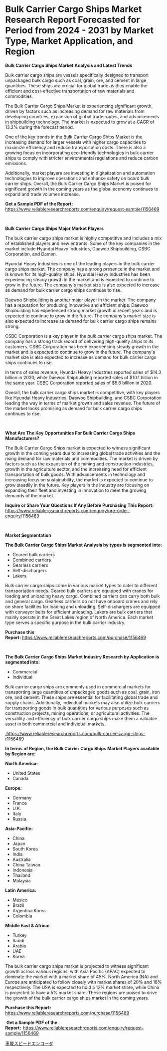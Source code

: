 <p><h1>Bulk Carrier Cargo Ships Market Research Report Forecasted for Period from 2024 -  2031 by Market Type, Market Application, and Region</h1></p><p><strong>Bulk Carrier Cargo Ships Market Analysis and Latest Trends</strong></p>
<p><p>Bulk carrier cargo ships are vessels specifically designed to transport unpackaged bulk cargo such as coal, grain, ore, and cement in large quantities. These ships are crucial for global trade as they enable the efficient and cost-effective transportation of raw materials and commodities. </p><p>The Bulk Carrier Cargo Ships Market is experiencing significant growth, driven by factors such as increasing demand for raw materials from developing countries, expansion of global trade routes, and advancements in shipbuilding technology. The market is expected to grow at a CAGR of 13.2% during the forecast period.</p><p>One of the key trends in the Bulk Carrier Cargo Ships Market is the increasing demand for larger vessels with higher cargo capacities to maximize efficiency and reduce transportation costs. There is also a growing focus on incorporating eco-friendly technologies in bulk carrier ships to comply with stricter environmental regulations and reduce carbon emissions.</p><p>Additionally, market players are investing in digitalization and automation technologies to improve operations and enhance safety on board bulk carrier ships. Overall, the Bulk Carrier Cargo Ships Market is poised for significant growth in the coming years as the global economy continues to expand and trade volumes increase.</p></p>
<p><strong>Get a Sample PDF of the Report:&nbsp;</strong> <a href="https://www.reliableresearchreports.com/enquiry/request-sample/1156469">https://www.reliableresearchreports.com/enquiry/request-sample/1156469</a></p>
<p>&nbsp;</p>
<p><strong>Bulk Carrier Cargo Ships Major Market Players</strong></p>
<p><p>The bulk carrier cargo ships market is highly competitive and includes a mix of established players and new entrants. Some of the key companies in the market include Hyundai Heavy Industries, Daewoo Shipbuilding, CSBC Corporation, and Damen.</p><p>Hyundai Heavy Industries is one of the leading players in the bulk carrier cargo ships market. The company has a strong presence in the market and is known for its high-quality ships. Hyundai Heavy Industries has been experiencing steady growth in the market and is expected to continue to grow in the future. The company's market size is also expected to increase as demand for bulk carrier cargo ships continues to rise.</p><p>Daewoo Shipbuilding is another major player in the market. The company has a reputation for producing innovative and efficient ships. Daewoo Shipbuilding has experienced strong market growth in recent years and is expected to continue to grow in the future. The company's market size is also expected to increase as demand for bulk carrier cargo ships remains strong.</p><p>CSBC Corporation is a key player in the bulk carrier cargo ships market. The company has a strong track record of delivering high-quality ships to its customers. CSBC Corporation has been experiencing steady growth in the market and is expected to continue to grow in the future. The company's market size is also expected to increase as demand for bulk carrier cargo ships continues to rise.</p><p>In terms of sales revenue, Hyundai Heavy Industries reported sales of $14.3 billion in 2020, while Daewoo Shipbuilding reported sales of $10.1 billion in the same year. CSBC Corporation reported sales of $5.6 billion in 2020.</p><p>Overall, the bulk carrier cargo ships market is competitive, with key players like Hyundai Heavy Industries, Daewoo Shipbuilding, and CSBC Corporation leading the way in terms of market growth and sales revenue. The future of the market looks promising as demand for bulk carrier cargo ships continues to rise.</p></p>
<p>&nbsp;</p>
<p><strong>What Are The Key Opportunities For Bulk Carrier Cargo Ships Manufacturers?</strong></p>
<p><p>The Bulk Carrier Cargo Ships market is expected to witness significant growth in the coming years due to increasing global trade activities and the rising demand for raw materials and commodities. The market is driven by factors such as the expansion of the mining and construction industries, growth in the agriculture sector, and the increasing need for efficient transportation of bulk goods. With advancements in technology and increasing focus on sustainability, the market is expected to continue to grow steadily in the future. Key players in the industry are focusing on expanding their fleet and investing in innovation to meet the growing demands of the market.</p></p>
<p><strong>Inquire or Share Your Questions If Any Before Purchasing This Report:</strong> <a href="https://www.reliableresearchreports.com/enquiry/pre-order-enquiry/1156469">https://www.reliableresearchreports.com/enquiry/pre-order-enquiry/1156469</a></p>
<p>&nbsp;</p>
<p><strong>Market Segmentation</strong></p>
<p><strong>The Bulk Carrier Cargo Ships Market Analysis by types is segmented into:</strong></p>
<p><ul><li>Geared bulk carriers</li><li>Combined carriers</li><li>Gearless carriers</li><li>Self-dischargers</li><li>Lakers</li></ul></p>
<p><p>Bulk carrier cargo ships come in various market types to cater to different transportation needs. Geared bulk carriers are equipped with cranes for loading and unloading heavy cargo. Combined carriers can carry both bulk and general cargo. Gearless carriers do not have onboard cranes and rely on shore facilities for loading and unloading. Self-dischargers are equipped with conveyor belts for efficient unloading. Lakers are bulk carriers that mainly operate in the Great Lakes region of North America. Each market type serves a specific purpose in the bulk carrier industry.</p></p>
<p><strong>Purchase this Report:&nbsp;</strong><a href="https://www.reliableresearchreports.com/purchase/1156469">https://www.reliableresearchreports.com/purchase/1156469</a></p>
<p>&nbsp;</p>
<p><strong>The Bulk Carrier Cargo Ships Market Industry Research by Application is segmented into:</strong></p>
<p><ul><li>Commercial</li><li>Individual</li></ul></p>
<p><p>Bulk carrier cargo ships are commonly used in commercial markets for transporting large quantities of unpackaged goods such as coal, grain, iron ore, and cement. These ships are essential for facilitating global trade and supply chains. Additionally, individual markets may also utilize bulk carriers for transporting goods in bulk quantities for various purposes such as construction projects, mining operations, or agricultural activities. The versatility and efficiency of bulk carrier cargo ships make them a valuable asset in both commercial and individual markets.</p></p>
<p><a href="https://www.reliableresearchreports.com/bulk-carrier-cargo-ships-r1156469">&nbsp;https://www.reliableresearchreports.com/bulk-carrier-cargo-ships-r1156469</a></p>
<p><strong>In terms of Region, the Bulk Carrier Cargo Ships Market Players available by Region are:</strong></p>
<p>
    <p> <strong> North America: </strong>
        <ul>
            <li>United States</li>
            <li>Canada</li>
        </ul>
        </p> 
    <p> <strong> Europe: </strong>
        <ul>
            <li>Germany</li>
            <li>France</li>
            <li>U.K.</li>
            <li>Italy</li>
            <li>Russia</li>
        </ul>
        </p> 
    <p> <strong> Asia-Pacific: </strong>
        <ul>
            <li>China</li>
            <li>Japan</li>
            <li>South Korea</li>
            <li>India</li>
            <li>Australia</li>
            <li>China Taiwan</li>
            <li>Indonesia</li>
            <li>Thailand</li>
            <li>Malaysia</li>
        </ul>
        </p> 
    <p> <strong> Latin America: </strong>
        <ul>
            <li>Mexico</li>
            <li>Brazil</li>
            <li>Argentina Korea</li>
            <li>Colombia</li>
        </ul>
        </p> 
    <p> <strong> Middle East & Africa: </strong>
        <ul>
            <li>Turkey</li>
            <li>Saudi</li>
            <li>Arabia</li>
            <li>UAE</li>
            <li>Korea</li>
        </ul>
    </p>
    </p>
<p><p>The bulk carrier cargo ships market is projected to witness significant growth across various regions, with Asia Pacific (APAC) expected to dominate the market with a market share of 45%. North America (NA) and Europe are anticipated to follow closely with market shares of 20% and 18% respectively. The USA is expected to hold a 12% market share, while China is projected to have a 5% market share. These regions are poised to drive the growth of the bulk carrier cargo ships market in the coming years.</p></p>
<p><strong>Purchase this Report: </strong><a href="https://www.reliableresearchreports.com/purchase/1156469">https://www.reliableresearchreports.com/purchase/1156469</a></p>
<p>&nbsp;<strong>Get a Sample PDF of the Report:&nbsp;&nbsp;</strong><a href="https://www.reliableresearchreports.com/enquiry/request-sample/1156469">https://www.reliableresearchreports.com/enquiry/request-sample/1156469</a></p>
<p><strong></strong></p>
<p><p><a href="https://github.com/lababdou/Market-Research-Report-List-4/blob/main/7687609121992.md">車載スピードエンコーダ</a></p></p>